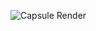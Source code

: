 ![Capsule Render](https://capsule-render.vercel.app/api?type=wave&color=0:34eb77,100:3498eb&height=300&section=header&text=zzjae's%20Github&fontSize=60)
